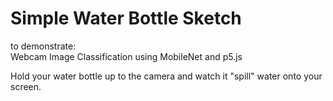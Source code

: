 # Simple Water Bottle Sketch

to demonstrate:
</br> Webcam Image Classification using MobileNet and p5.js

Hold your water bottle up to the camera and watch it "spill" water onto your screen.
